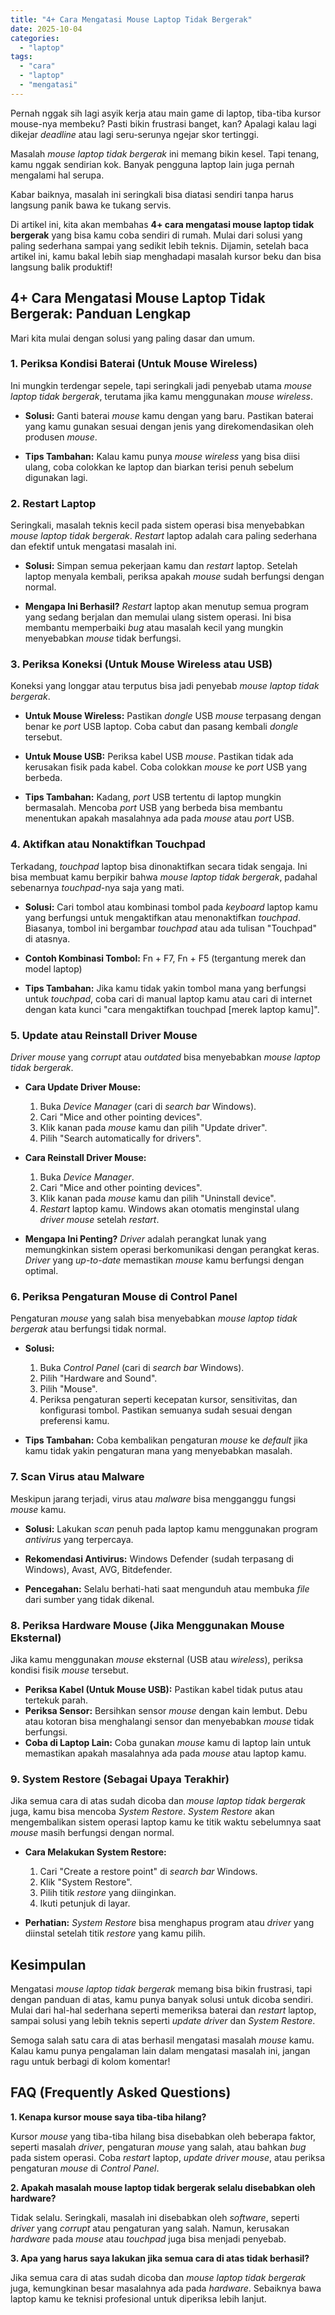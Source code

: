 ```yaml
---
title: "4+ Cara Mengatasi Mouse Laptop Tidak Bergerak"
date: 2025-10-04
categories: 
  - "laptop"
tags: 
  - "cara"
  - "laptop"
  - "mengatasi"
---
```


Pernah nggak sih lagi asyik kerja atau main game di laptop, tiba-tiba kursor mouse-nya membeku? Pasti bikin frustrasi banget, kan? Apalagi kalau lagi dikejar _deadline_ atau lagi seru-serunya ngejar skor tertinggi.

Masalah _mouse laptop tidak bergerak_ ini memang bikin kesel. Tapi tenang, kamu nggak sendirian kok. Banyak pengguna laptop lain juga pernah mengalami hal serupa.

Kabar baiknya, masalah ini seringkali bisa diatasi sendiri tanpa harus langsung panik bawa ke tukang servis.

Di artikel ini, kita akan membahas **4+ cara mengatasi mouse laptop tidak bergerak** yang bisa kamu coba sendiri di rumah. Mulai dari solusi yang paling sederhana sampai yang sedikit lebih teknis. Dijamin, setelah baca artikel ini, kamu bakal lebih siap menghadapi masalah kursor beku dan bisa langsung balik produktif!

## 4+ Cara Mengatasi Mouse Laptop Tidak Bergerak: Panduan Lengkap

Mari kita mulai dengan solusi yang paling dasar dan umum.

### 1\. Periksa Kondisi Baterai (Untuk Mouse Wireless)

Ini mungkin terdengar sepele, tapi seringkali jadi penyebab utama _mouse laptop tidak bergerak_, terutama jika kamu menggunakan _mouse wireless_.

- **Solusi:** Ganti baterai _mouse_ kamu dengan yang baru. Pastikan baterai yang kamu gunakan sesuai dengan jenis yang direkomendasikan oleh produsen _mouse_.
    
- **Tips Tambahan:** Kalau kamu punya _mouse wireless_ yang bisa diisi ulang, coba colokkan ke laptop dan biarkan terisi penuh sebelum digunakan lagi.
    

### 2\. Restart Laptop

Seringkali, masalah teknis kecil pada sistem operasi bisa menyebabkan _mouse laptop tidak bergerak_. _Restart_ laptop adalah cara paling sederhana dan efektif untuk mengatasi masalah ini.

- **Solusi:** Simpan semua pekerjaan kamu dan _restart_ laptop. Setelah laptop menyala kembali, periksa apakah _mouse_ sudah berfungsi dengan normal.
    
- **Mengapa Ini Berhasil?** _Restart_ laptop akan menutup semua program yang sedang berjalan dan memulai ulang sistem operasi. Ini bisa membantu memperbaiki _bug_ atau masalah kecil yang mungkin menyebabkan _mouse_ tidak berfungsi.
    

### 3\. Periksa Koneksi (Untuk Mouse Wireless atau USB)

Koneksi yang longgar atau terputus bisa jadi penyebab _mouse laptop tidak bergerak_.

- **Untuk Mouse Wireless:** Pastikan _dongle_ USB _mouse_ terpasang dengan benar ke _port_ USB laptop. Coba cabut dan pasang kembali _dongle_ tersebut.
    
- **Untuk Mouse USB:** Periksa kabel USB _mouse_. Pastikan tidak ada kerusakan fisik pada kabel. Coba colokkan _mouse_ ke _port_ USB yang berbeda.
    
- **Tips Tambahan:** Kadang, _port_ USB tertentu di laptop mungkin bermasalah. Mencoba _port_ USB yang berbeda bisa membantu menentukan apakah masalahnya ada pada _mouse_ atau _port_ USB.
    

### 4\. Aktifkan atau Nonaktifkan Touchpad

Terkadang, _touchpad_ laptop bisa dinonaktifkan secara tidak sengaja. Ini bisa membuat kamu berpikir bahwa _mouse laptop tidak bergerak_, padahal sebenarnya _touchpad_\-nya saja yang mati.

- **Solusi:** Cari tombol atau kombinasi tombol pada _keyboard_ laptop kamu yang berfungsi untuk mengaktifkan atau menonaktifkan _touchpad_. Biasanya, tombol ini bergambar _touchpad_ atau ada tulisan "Touchpad" di atasnya.
    
- **Contoh Kombinasi Tombol:** Fn + F7, Fn + F5 (tergantung merek dan model laptop)
    
- **Tips Tambahan:** Jika kamu tidak yakin tombol mana yang berfungsi untuk _touchpad_, coba cari di manual laptop kamu atau cari di internet dengan kata kunci "cara mengaktifkan touchpad \[merek laptop kamu\]".
    

### 5\. Update atau Reinstall Driver Mouse

_Driver mouse_ yang _corrupt_ atau _outdated_ bisa menyebabkan _mouse laptop tidak bergerak_.

- **Cara Update Driver Mouse:**
    
    1. Buka _Device Manager_ (cari di _search bar_ Windows).
    2. Cari "Mice and other pointing devices".
    3. Klik kanan pada _mouse_ kamu dan pilih "Update driver".
    4. Pilih "Search automatically for drivers".
- **Cara Reinstall Driver Mouse:**
    
    1. Buka _Device Manager_.
    2. Cari "Mice and other pointing devices".
    3. Klik kanan pada _mouse_ kamu dan pilih "Uninstall device".
    4. _Restart_ laptop kamu. Windows akan otomatis menginstal ulang _driver mouse_ setelah _restart_.
- **Mengapa Ini Penting?** _Driver_ adalah perangkat lunak yang memungkinkan sistem operasi berkomunikasi dengan perangkat keras. _Driver_ yang _up-to-date_ memastikan _mouse_ kamu berfungsi dengan optimal.
    

### 6\. Periksa Pengaturan Mouse di Control Panel

Pengaturan _mouse_ yang salah bisa menyebabkan _mouse laptop tidak bergerak_ atau berfungsi tidak normal.

- **Solusi:**
    
    1. Buka _Control Panel_ (cari di _search bar_ Windows).
    2. Pilih "Hardware and Sound".
    3. Pilih "Mouse".
    4. Periksa pengaturan seperti kecepatan kursor, sensitivitas, dan konfigurasi tombol. Pastikan semuanya sudah sesuai dengan preferensi kamu.
- **Tips Tambahan:** Coba kembalikan pengaturan _mouse_ ke _default_ jika kamu tidak yakin pengaturan mana yang menyebabkan masalah.
    

### 7\. Scan Virus atau Malware

Meskipun jarang terjadi, virus atau _malware_ bisa mengganggu fungsi _mouse_ kamu.

- **Solusi:** Lakukan _scan_ penuh pada laptop kamu menggunakan program _antivirus_ yang terpercaya.
    
- **Rekomendasi Antivirus:** Windows Defender (sudah terpasang di Windows), Avast, AVG, Bitdefender.
    
- **Pencegahan:** Selalu berhati-hati saat mengunduh atau membuka _file_ dari sumber yang tidak dikenal.
    

### 8\. Periksa Hardware Mouse (Jika Menggunakan Mouse Eksternal)

Jika kamu menggunakan _mouse_ eksternal (USB atau _wireless_), periksa kondisi fisik _mouse_ tersebut.

- **Periksa Kabel (Untuk Mouse USB):** Pastikan kabel tidak putus atau tertekuk parah.
- **Periksa Sensor:** Bersihkan sensor _mouse_ dengan kain lembut. Debu atau kotoran bisa menghalangi sensor dan menyebabkan _mouse_ tidak berfungsi.
- **Coba di Laptop Lain:** Coba gunakan _mouse_ kamu di laptop lain untuk memastikan apakah masalahnya ada pada _mouse_ atau laptop kamu.

### 9\. System Restore (Sebagai Upaya Terakhir)

Jika semua cara di atas sudah dicoba dan _mouse laptop tidak bergerak_ juga, kamu bisa mencoba _System Restore_. _System Restore_ akan mengembalikan sistem operasi laptop kamu ke titik waktu sebelumnya saat _mouse_ masih berfungsi dengan normal.

- **Cara Melakukan System Restore:**
    
    1. Cari "Create a restore point" di _search bar_ Windows.
    2. Klik "System Restore".
    3. Pilih titik _restore_ yang diinginkan.
    4. Ikuti petunjuk di layar.
- **Perhatian:** _System Restore_ bisa menghapus program atau _driver_ yang diinstal setelah titik _restore_ yang kamu pilih.
    

## Kesimpulan

Mengatasi _mouse laptop tidak bergerak_ memang bisa bikin frustrasi, tapi dengan panduan di atas, kamu punya banyak solusi untuk dicoba sendiri. Mulai dari hal-hal sederhana seperti memeriksa baterai dan _restart_ laptop, sampai solusi yang lebih teknis seperti _update driver_ dan _System Restore_.

Semoga salah satu cara di atas berhasil mengatasi masalah _mouse_ kamu. Kalau kamu punya pengalaman lain dalam mengatasi masalah ini, jangan ragu untuk berbagi di kolom komentar!

## FAQ (Frequently Asked Questions)

**1\. Kenapa kursor mouse saya tiba-tiba hilang?**

Kursor _mouse_ yang tiba-tiba hilang bisa disebabkan oleh beberapa faktor, seperti masalah _driver_, pengaturan _mouse_ yang salah, atau bahkan _bug_ pada sistem operasi. Coba _restart_ laptop, _update driver mouse_, atau periksa pengaturan _mouse_ di _Control Panel_.

**2\. Apakah masalah mouse laptop tidak bergerak selalu disebabkan oleh hardware?**

Tidak selalu. Seringkali, masalah ini disebabkan oleh _software_, seperti _driver_ yang _corrupt_ atau pengaturan yang salah. Namun, kerusakan _hardware_ pada _mouse_ atau _touchpad_ juga bisa menjadi penyebab.

**3\. Apa yang harus saya lakukan jika semua cara di atas tidak berhasil?**

Jika semua cara di atas sudah dicoba dan _mouse laptop tidak bergerak_ juga, kemungkinan besar masalahnya ada pada _hardware_. Sebaiknya bawa laptop kamu ke teknisi profesional untuk diperiksa lebih lanjut.
